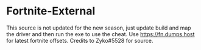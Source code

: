 # Fortnite-External
This source is not updated for the new season, just update build and map the driver and then run the exe to use the cheat. Use https://fn.dumps.host for latest fortnite offsets. Credits to Zyko#5528 for source.
